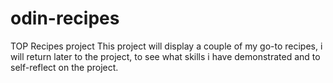 # odin-recipes
TOP Recipes project
This project will display a couple of my go-to recipes, i will return later to the project, to see what skills i have demonstrated and to self-reflect on the project.